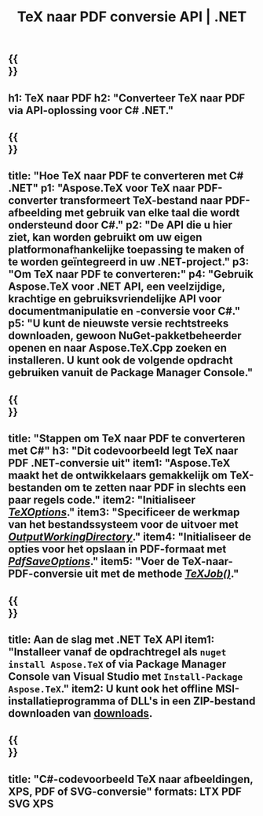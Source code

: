 ﻿---
translation: true
template: /_templates/_conversion-child-net.md
title: TeX naar PDF conversie API | .NET
description: TeX naar PDF conversie functionaliteit. Integreer deze on-premise .NET-bibliotheek in uw project of gebruik platformonafhankelijke applicaties om TeX naar PDF te converteren.
keywords: tex naar pdf api net, tex2pdf integratie c#
url: /net/conversion/tex-to-pdf/
family: tex
platformtag: net
feature: conversion
informat: TEX
outformat: PDF
otherformats: BMP PNG JPEG TIFF SVG XPS
---


{{<section banner>}}
---
h1: TeX naar PDF
h2: "Converteer TeX naar PDF via API-oplossing voor C# .NET."
---

{{<section overview>}}
---
title: "Hoe TeX naar PDF te converteren met C# .NET"
p1: "Aspose.TeX voor TeX naar PDF-converter transformeert TeX-bestand naar PDF-afbeelding met gebruik van elke taal die wordt ondersteund door C#."
p2: "De API die u hier ziet, kan worden gebruikt om uw eigen platformonafhankelijke toepassing te maken of te worden geïntegreerd in uw .NET-project."
p3: "Om TeX naar PDF te converteren:"
p4: "Gebruik Aspose.TeX voor .NET API, een veelzijdige, krachtige en gebruiksvriendelijke API voor documentmanipulatie en -conversie voor C#."
p5: "U kunt de nieuwste versie rechtstreeks downloaden, gewoon NuGet-pakketbeheerder openen en naar Aspose.TeX.Cpp zoeken en installeren. U kunt ook de volgende opdracht gebruiken vanuit de Package Manager Console."
---

{{<section feature1>}}
---
title: "Stappen om TeX naar PDF te converteren met C#"
h3: "Dit codevoorbeeld legt TeX naar PDF .NET-conversie uit"
item1: "Aspose.TeX maakt het de ontwikkelaars gemakkelijk om TeX-bestanden om te zetten naar PDF in slechts een paar regels code."
item2: "Initialiseer [*TeXOptions*](https://reference.aspose.com/tex/net/aspose.tex/texoptions/)."
item3: "Specificeer de werkmap van het bestandssysteem voor de uitvoer met [*OutputWorkingDirectory*](https://reference.aspose.com/tex/net/aspose.tex/texoptions/outputworkingdirectory/)."
item4: "Initialiseer de opties voor het opslaan in PDF-formaat met [*PdfSaveOptions*](https://reference.aspose.com/tex/net/aspose.tex.presentation.image/pdfsaveoptions/)."
item5: "Voer de TeX-naar-PDF-conversie uit met de methode [*TeXJob()*](https://reference.aspose.com/tex/net/aspose.tex/texjob/)."
---

{{<section feature2>}}
---
title: Aan de slag met .NET TeX API
item1: "Installeer vanaf de opdrachtregel als ```nuget install Aspose.TeX``` of via Package Manager Console van Visual Studio met ```Install-Package Aspose.TeX```."
item2: U kunt ook het offline MSI-installatieprogramma of DLL's in een ZIP-bestand downloaden van [downloads](https://downloads.aspose.com/tex/net).
---

{{<section widget>}}
---
title: "C#-codevoorbeeld TeX naar afbeeldingen, XPS, PDF of SVG-conversie"
formats: LTX PDF SVG XPS
---